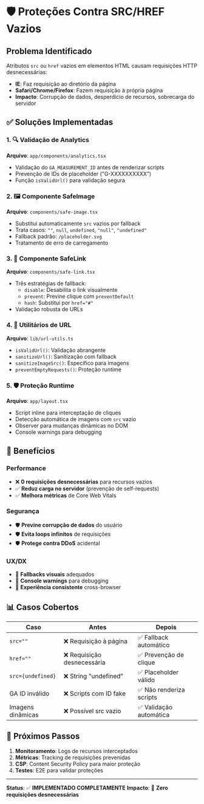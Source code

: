 # 🛡️ Proteções Contra SRC/HREF Vazios

## Problema Identificado
Atributos `src` ou `href` vazios em elementos HTML causam requisições HTTP desnecessárias:
- **IE**: Faz requisição ao diretório da página
- **Safari/Chrome/Firefox**: Fazem requisição à própria página
- **Impacto**: Corrupção de dados, desperdício de recursos, sobrecarga do servidor

## ✅ Soluções Implementadas

### 1. 🔍 Validação de Analytics
**Arquivo**: `app/components/analytics.tsx`
- Validação do `GA_MEASUREMENT_ID` antes de renderizar scripts
- Prevenção de IDs de placeholder ("G-XXXXXXXXXX")
- Função `isValidUrl()` para validação segura

### 2. 🖼️ Componente SafeImage
**Arquivo**: `components/safe-image.tsx`
- Substitui automaticamente `src` vazios por fallback
- Trata casos: `""`, `null`, `undefined`, `"null"`, `"undefined"`
- Fallback padrão: `/placeholder.svg`
- Tratamento de erro de carregamento

### 3. 🔗 Componente SafeLink
**Arquivo**: `components/safe-link.tsx`
- Três estratégias de fallback:
  - `disable`: Desabilita o link visualmente
  - `prevent`: Previne clique com `preventDefault`
  - `hash`: Substitui por `href="#"`
- Validação robusta de URLs

### 4. 🧰 Utilitários de URL
**Arquivo**: `lib/url-utils.ts`
- `isValidUrl()`: Validação abrangente
- `sanitizeUrl()`: Sanitização com fallback
- `sanitizeImageSrc()`: Específico para imagens
- `preventEmptyRequests()`: Proteção runtime

### 5. 🛡️ Proteção Runtime
**Arquivo**: `app/layout.tsx`
- Script inline para interceptação de cliques
- Detecção automática de imagens com `src` vazio
- Observer para mudanças dinâmicas no DOM
- Console warnings para debugging

## 🎯 Benefícios

### Performance
- ❌ **0 requisições desnecessárias** para recursos vazios
- ✅ **Reduz carga no servidor** (prevenção de self-requests)
- ✅ **Melhora métricas** de Core Web Vitals

### Segurança
- 🛡️ **Previne corrupção de dados** do usuário
- 🛡️ **Evita loops infinitos** de requisições
- 🛡️ **Protege contra DDoS** acidental

### UX/DX
- 🎨 **Fallbacks visuais** adequados
- 🔧 **Console warnings** para debugging
- 📱 **Experiência consistente** cross-browser

## 📊 Casos Cobertos

| Caso | Antes | Depois |
|------|-------|---------|
| `src=""` | ❌ Requisição à página | ✅ Fallback automático |
| `href=""` | ❌ Requisição desnecessária | ✅ Prevenção de clique |
| `src={undefined}` | ❌ String "undefined" | ✅ Placeholder válido |
| GA ID inválido | ❌ Scripts com ID fake | ✅ Não renderiza scripts |
| Imagens dinâmicas | ❌ Possível src vazio | ✅ Validação automática |

## 🚀 Próximos Passos

1. **Monitoramento**: Logs de recursos interceptados
2. **Métricas**: Tracking de requisições prevenidas
3. **CSP**: Content Security Policy para maior proteção
4. **Testes**: E2E para validar proteções

---

**Status**: ✅ **IMPLEMENTADO COMPLETAMENTE**
**Impacto**: 🎯 **Zero requisições desnecessárias**
